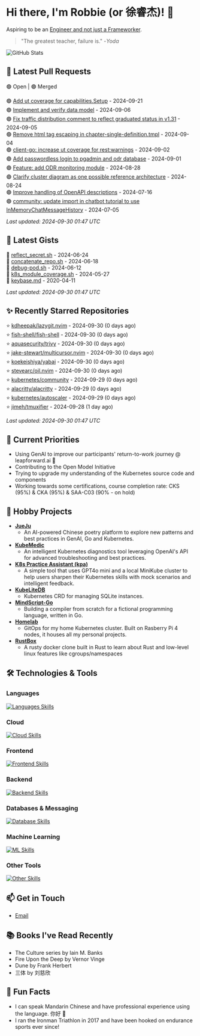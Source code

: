 # Hi there, I'm Robbie (or 徐睿杰)! 👋

Aspiring to be an [Engineer and not just a Frameworker](https://johndanielraines.medium.com/be-an-engineer-not-a-frameworker-c58fe28d0c88).

> "The greatest teacher, failure is." -_Yoda_

![GitHub Stats](https://github-readme-stats.vercel.app/api?username=robert-cronin&show_icons=true&theme=radical)

<!-- START_SECTION:prs -->
## 🔄 Latest Pull Requests

🟢 Open | 🟣 Merged

🟢 [Add ut coverage for capabilities.Setup](https://github.com/kubernetes/kubernetes/pull/125395) - 2024-09-21<br>
🟣 [Implement and verify data model](https://github.com/Open-Model-Initiative/OMI-Data-Pipeline/pull/35) - 2024-09-06<br>
🟣 [Fix traffic distribution comment to reflect graduated status in v1.31](https://github.com/kubernetes/kubernetes/pull/127117) - 2024-09-05<br>
🟢 [Remove html tag escaping in chapter-single-definition.tmpl](https://github.com/kubernetes/website/pull/47089) - 2024-09-04<br>
🟢 [client-go: increase ut coverage for rest:warnings](https://github.com/kubernetes/kubernetes/pull/125273) - 2024-09-02<br>
🟣 [Add passwordless login to pgadmin and odr database](https://github.com/Open-Model-Initiative/OMI-Data-Pipeline/pull/37) - 2024-09-01<br>
🟣 [Feature: add ODR monitoring module](https://github.com/Open-Model-Initiative/OMI-Data-Pipeline/pull/34) - 2024-08-28<br>
🟣 [Clarify cluster diagram as one possible reference architecture](https://github.com/kubernetes/website/pull/47164) - 2024-08-24<br>
🟣 [Improve handling of OpenAPI descriptions](https://github.com/kubernetes-sigs/reference-docs/pull/365) - 2024-07-16<br>
🟣 [community: update import in chatbot tutorial to use InMemoryChatMessageHistory](https://github.com/langchain-ai/langchain/pull/23903) - 2024-07-05<br>

*Last updated: 2024-09-30 01:47 UTC*<!-- END_SECTION:prs -->

<!-- START_SECTION:gists -->
## 📜 Latest Gists

📜 [reflect_secret.sh](https://gist.github.com/robert-cronin/c4df6777ba61bacd45a4bd67b5ea5b34) - 2024-06-24<br>
📜 [concatenate_repo.sh](https://gist.github.com/robert-cronin/02215e61893d6616fc0d269e829b50ed) - 2024-06-18<br>
📜 [debug-pod.sh](https://gist.github.com/robert-cronin/0a76a112fe444bccd50cb7ac56e8b1b5) - 2024-06-12<br>
📜 [k8s_module_coverage.sh](https://gist.github.com/robert-cronin/150e3044b916ebe597478b1294f97da8) - 2024-05-27<br>
📜 [keybase.md](https://gist.github.com/robert-cronin/a8474252ac7483f7c1de43dd8a7308e3) - 2020-04-11<br>

*Last updated: 2024-09-30 01:47 UTC*<!-- END_SECTION:gists -->

<!-- START_SECTION:starred -->
## ✨ Recently Starred Repositories

⭐ [kdheepak/lazygit.nvim](https://github.com/kdheepak/lazygit.nvim) - 2024-09-30 (0 days ago)<br>
⭐ [fish-shell/fish-shell](https://github.com/fish-shell/fish-shell) - 2024-09-30 (0 days ago)<br>
⭐ [aquasecurity/trivy](https://github.com/aquasecurity/trivy) - 2024-09-30 (0 days ago)<br>
⭐ [jake-stewart/multicursor.nvim](https://github.com/jake-stewart/multicursor.nvim) - 2024-09-30 (0 days ago)<br>
⭐ [koekeishiya/yabai](https://github.com/koekeishiya/yabai) - 2024-09-30 (0 days ago)<br>
⭐ [stevearc/oil.nvim](https://github.com/stevearc/oil.nvim) - 2024-09-30 (0 days ago)<br>
⭐ [kubernetes/community](https://github.com/kubernetes/community) - 2024-09-29 (0 days ago)<br>
⭐ [alacritty/alacritty](https://github.com/alacritty/alacritty) - 2024-09-29 (0 days ago)<br>
⭐ [kubernetes/autoscaler](https://github.com/kubernetes/autoscaler) - 2024-09-29 (0 days ago)<br>
⭐ [jimeh/tmuxifier](https://github.com/jimeh/tmuxifier) - 2024-09-28 (1 day ago)<br>

*Last updated: 2024-09-30 01:47 UTC*<!-- END_SECTION:starred -->

## 🔭 Current Priorities

- Using GenAI to improve our participants' return-to-work journey @ leapforward.ai 🚀
- Contributing to the Open Model Initiative
- Trying to upgrade my understanding of the Kubernetes source code and components
- Working towards some certifications, course completion rate: CKS (95%) & CKA (95%) & SAA-C03 (90% - on hold)

## 🚀 Hobby Projects

- [**JueJu**](https://github.com/robert-cronin/jueju)
  - An AI-powered Chinese poetry platform to explore new patterns and best practices in GenAI, Go and Kubernetes.
- [**KubeMedic**](https://github.com/robert-cronin/kubemedic)
  - An intelligent Kubernetes diagnostics tool leveraging OpenAI's API for advanced troubleshooting and best practices.
- [**K8s Practice Assistant (kpa)**](https://github.com/robert-cronin/kpa)
  - A simple tool that uses GPT4o mini and a local MiniKube cluster to help users sharpen their Kubernetes skills with mock scenarios and intelligent feedback.
- [**KubeLiteDB**](https://github.com/robert-cronin/KubeLiteDB)
  - Kubernetes CRD for managing SQLite instances.
- [**MindScript-Go**](https://github.com/robert-cronin/mindscript-go)
  - Building a compiler from scratch for a fictional programming language, written in Go.
- [**Homelab**](https://github.com/robert-cronin/homelab)
  - GitOps for my home Kubernetes cluster. Built on Rasberry Pi 4 nodes, it houses all my personal projects.
- [**RustBox**](https://github.com/robert-cronin/rust-box)
  - A rusty docker clone built in Rust to learn about Rust and low-level linux features like cgroups/namespaces

## 🛠️ Technologies & Tools

### Languages

[![Languages Skills](https://skillicons.dev/icons?i=go,typescript,python,bash)](https://skillicons.dev)

### Cloud

[![Cloud Skills](https://skillicons.dev/icons?i=kubernetes,aws,linux,terraform,githubactions,jenkins)](https://skillicons.dev)

### Frontend

[![Frontend Skills](https://skillicons.dev/icons?i=mui,react,redux,figma,styledcomponents,nextjs,vite,css,html,ts)](https://skillicons.dev)

### Backend

[![Backend Skills](https://skillicons.dev/icons?i=nodejs,fastapi,express,postgres,python)](https://skillicons.dev)

### Databases & Messaging

[![Database Skills](https://skillicons.dev/icons?i=mongodb,postgresql,mysql,redis,rabbitmq,kafka)](https://skillicons.dev)

### Machine Learning

[![ML Skills](https://skillicons.dev/icons?i=tensorflow,elasticsearch,pytorch,opencv)](https://skillicons.dev)

### Other Tools

[![Other Skills](https://skillicons.dev/icons?i=vscode,git,docker,jest,cypress,grafana,prometheus,bash)](https://skillicons.dev)

## 📫 Get in Touch

- [Email](mailto:robert.cronin@uqconnect.edu.au)

## 📚 Books I've Read Recently

- The Culture series by Iain M. Banks
- Fire Upon the Deep by Vernor Vinge
- Dune by Frank Herbert
- 三体 by 刘慈欣

## 🌟 Fun Facts

- I can speak Mandarin Chinese and have professional experience using the language. 你好 👋
- I ran the Ironman Triathlon in 2017 and have been hooked on endurance sports ever since!
